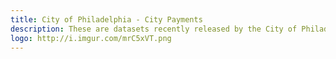 ```yaml
---
title: City of Philadelphia - City Payments
description: These are datasets recently released by the City of Philadelphia in March 2019.
logo: http://i.imgur.com/mrC5xVT.png
---
```

